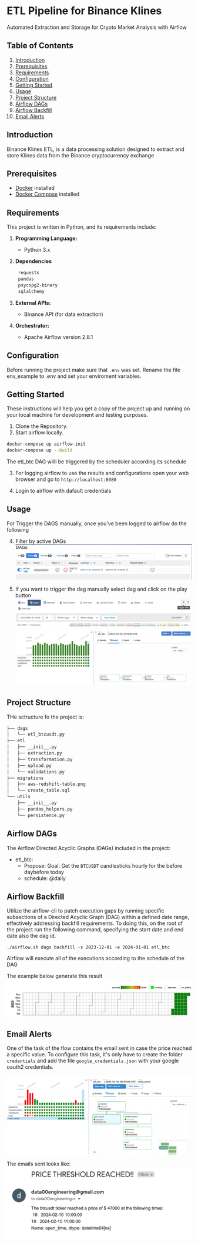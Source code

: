 # ETL Pipeline for Binance Klines

Automated Extraction and Storage for Crypto Market Analysis with Airflow

## Table of Contents
1. [Introduction](#introduction)
2. [Prerequisites](#prerequisites)
3. [Requirements](#requirements)
4. [Configuration](#configuration)
5. [Getting Started](#getting-started)
6. [Usage](#usage)
7. [Project Structure](#project-structure)
8. [Airflow DAGs](#airflow-dags)
9. [Airflow Backfill](#airflow-backfill)
9. [Email Alerts](#email-alerts)


## Introduction

Binance Klines ETL, is a data processing solution designed to extract and store Klines data from the Binance cryptocurrency exchange

## Prerequisites

- [Docker](https://www.docker.com/) installed
- [Docker Compose](https://docs.docker.com/compose/install/) installed

## Requirements

This project is written in Python, and its requirements include:

1. **Programming Language:**
   - Python 3.x

2. **Dependencies**
   ```bash
    requests
    pandas
    psycopg2-binary
    sqlalchemy
    ```

3. **External APIs:**
   - Binance API (for data extraction)

4. **Orchestrator:**
   - Apache Airflow version 2.8.1

## Configuration

Before running the project make sure that ```.env``` was set.
Rename the file env_example to .env and set your enviroment variables.


## Getting Started

These instructions will help you get a copy of the project up and running on your local machine for development and testing purposes.

1. Clone the Repository.
2. Start airflow locally.

```bash
docker-compose up airflow-init
docker-compose up --build
```
The etl_btc DAG willl be triggered by the scheduler according its schedule

3. For logging airflow to use the results and configurations open your web browser and go to ```http://localhost:8080``` 

4. Login to airflow with dafault credentials



## Usage

For Trigger the DAGS manually,  once you've been logged to airflow do the following

4. Filter by active DAGs
![Alt text](airflow/screenshots/image.png)

5. If you want to trigger the dag manually select dag and click on the play button
![Alt text](airflow/screenshots/image-1.png)


## Project Structure

THe sctructure fo the project is:
```bash
├── dags
│   └── etl_btcusdt.py
├── etl
│   ├── __init__.py
│   ├── extraction.py
│   ├── transformation.py
│   ├── upload.py
│   └── validations.py
├── migrations
│   ├── aws-redshift-table.png
│   └── create_table.sql
└── utils
    ├── __init__.py
    ├── pandas_helpers.py
    └── persistence.py
```


## Airflow DAGs
The Airflow Directed Acyclic Graphs (DAGs) included in the project:

* etl_btc:
    * Propose: Goal: Get the ```BTCUSDT``` candlesticks hourly for the before daybefore today 
    * schedule: @daily


## Airflow Backfill
Utilize the airflow-cli to patch execution gaps by running specific subsections of a Directed Acyclic Graph (DAG) within a defined date range, effectively addressing backfill requirements.
To doing this, on the root of the project run the following command, specifying the start date and end date also the dag id.

```
./airflow.sh dags backfill -s 2023-12-01 -e 2024-01-01 etl_btc
```

Airflow will execute all of the executions according to the schedule of the DAG

The example below generate this result
![Alt text](airflow/screenshots/backfill.png)



## Email Alerts
One of the task of the flow contains the email sent in case the price reached a specific value.
To configure this task, it's only have to create the folder ```credentials``` and add the file ```google_credentials.json``` with your google oauth2 credentials.

![Alt text](airflow/screenshots/dag_graph.png)

The emails sent looks like:
![Alt text](airflow/screenshots/email_alert.png)